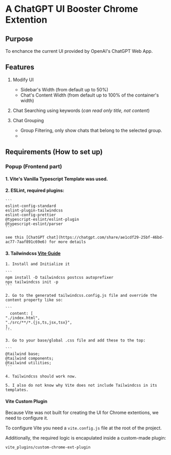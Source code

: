 # A ChatGPT UI Booster Chrome Extention

## Purpose

To enchance the current UI provided by OpenAI's ChatGPT Web App.

## Features

1. Modify UI

   - Sidebar's Width (from default up to 50%)
   - Chat's Content Width (from default up to 100% of the container's width)

2. Chat Searching using keywords (_can read only title, not content_)

3. Chat Grouping

   - Group Filtering, only show chats that belong to the selected group.
   -

## Requirements (How to set up)

### Popup (Frontend part)

#### 1. Vite's Vanilla Typescript Template was used.

#### 2. ESLint, required plugins:

    ```
    eslint-config-standard
    eslint-plugin-tailwindcss
    eslint-config-prettier
    @typescript-eslint/eslint-plugin
    @typescript-eslint/parser
    ```

    see this [ChatGPT chat](https://chatgpt.com/share/ae1cdf29-25bf-46bd-ac77-7aaf891c69e6) for more details

#### 3. Tailwindcss [Vite Guide](https://tailwindcss.com/docs/guides/vite)

    1. Install and Initialize it

    ```
    npm install -D tailwindcss postcss autoprefixer
    npx tailwindcss init -p
    ```

    2. Go to the generated tailwindcss.config.js file and override the content property like so:

    ```
      content: [
    "./index.html",
    "./src/**/*.{js,ts,jsx,tsx}",
    ],
    ```

    3. Go to your base/global .css file and add these to the top:

    ```
    @tailwind base;
    @tailwind components;
    @tailwind utilities;
    ```

    4. Tailwindcss should work now.

    5. I also do not know why Vite does not include Tailwindcss in its templates.

#### Vite Custom Plugin

Because Vite was not built for creating the UI for Chrome extentions, we need to configure it.

To configure Vite you need a `vite.config.js` file at the root of the project.

Additionally, the required logic is encapulated inside a custom-made plugin:

```
vite_plugins/custom-chrome-ext-plugin
```
